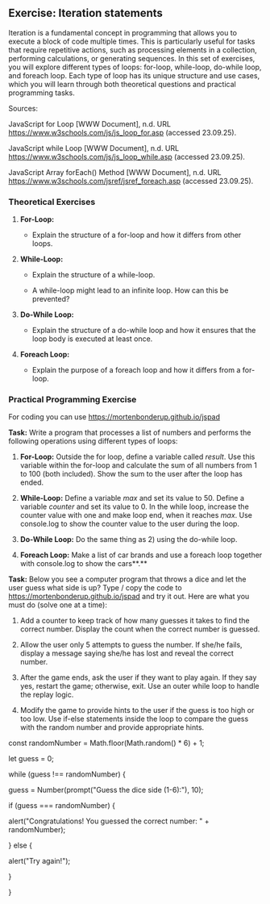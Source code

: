 ## Exercise: Iteration statements

Iteration is a fundamental concept in programming that allows you to
execute a block of code multiple times. This is particularly useful for
tasks that require repetitive actions, such as processing elements in a
collection, performing calculations, or generating sequences. In this
set of exercises, you will explore different types of loops: for-loop,
while-loop, do-while loop, and foreach loop. Each type of loop has its
unique structure and use cases, which you will learn through both
theoretical questions and practical programming tasks.

Sources:

JavaScript for Loop \[WWW Document\], n.d. URL
<https://www.w3schools.com/js/js_loop_for.asp> (accessed 23.09.25).

JavaScript while Loop \[WWW Document\], n.d. URL
<https://www.w3schools.com/js/js_loop_while.asp> (accessed 23.09.25).

JavaScript Array forEach() Method \[WWW Document\], n.d. URL
<https://www.w3schools.com/jsref/jsref_foreach.asp> (accessed 23.09.25).

### Theoretical Exercises

1.  **For-Loop:**

    - Explain the structure of a for-loop and how it differs from other
      loops.

2.  **While-Loop:**

    - Explain the structure of a while-loop.

    - A while-loop might lead to an infinite loop. How can this be
      prevented?

3.  **Do-While Loop:**

    - Explain the structure of a do-while loop and how it ensures that
      the loop body is executed at least once.

4.  **Foreach Loop:**

    - Explain the purpose of a foreach loop and how it differs from a
      for-loop.

### Practical Programming Exercise

For coding you can use <https://mortenbonderup.github.io/jspad>

**Task:** Write a program that processes a list of numbers and performs
the following operations using different types of loops:

1.  **For-Loop:** Outside the for loop, define a variable called
    *result*. Use this variable within the for-loop and calculate the
    sum of all numbers from 1 to 100 (both included). Show the sum to
    the user after the loop has ended.

2.  **While-Loop:** Define a variable *max* and set its value to 50.
    Define a variable *counter* and set its value to 0. In the while
    loop, increase the counter value with one and make loop end, when it
    reaches *max*. Use console.log to show the counter value to the user
    during the loop.

3.  **Do-While Loop:** Do the same thing as 2) using the do-while loop.

4.  **Foreach Loop:** Make a list of car brands and use a foreach loop
    together with console.log to show the cars**.**

**Task:** Below you see a computer program that throws a dice and let
the user guess what side is up? Type / copy the code to
<https://mortenbonderup.github.io/jspad> and try it out. Here are what
you must do (solve one at a time):

1.  Add a counter to keep track of how many guesses it takes to find the
    correct number. Display the count when the correct number is
    guessed.

2.  Allow the user only 5 attempts to guess the number. If she/he fails,
    display a message saying she/he has lost and reveal the correct
    number.

3.  After the game ends, ask the user if they want to play again. If
    they say yes, restart the game; otherwise, exit. Use an
    outer while loop to handle the replay logic.

4.  Modify the game to provide hints to the user if the guess is too
    high or too low. Use if-else statements inside the loop to compare
    the guess with the random number and provide appropriate hints.

const randomNumber = Math.floor(Math.random() \* 6) + 1;

let guess = 0;

while (guess !== randomNumber) {

guess = Number(prompt(\"Guess the dice side (1-6):\"), 10);

if (guess === randomNumber) {

alert(\"Congratulations! You guessed the correct number: \" +
randomNumber);

} else {

alert(\"Try again!\");

}

}
